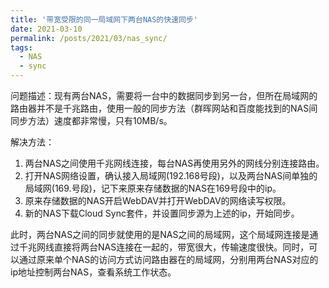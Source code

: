 ```yaml
---
title: '带宽受限的同一局域网下两台NAS的快速同步'
date: 2021-03-10
permalink: /posts/2021/03/nas_sync/
tags:
  - NAS
  - sync
---
```


<!-- # 带宽受限的同一局域网下两台NAS的快速同步 -->

问题描述：现有两台NAS，需要将一台中的数据同步到另一台，但所在局域网的路由器并不是千兆路由，使用一般的同步方法（群晖网站和百度能找到的NAS间同步方法）速度都非常慢，只有10MB/s。

解决方法：

1. 两台NAS之间使用千兆网线连接，每台NAS再使用另外的网线分别连接路由。
2. 打开NAS网络设置，确认接入局域网(192.168号段)，以及两台NAS间单独的局域网(169.号段)，记下来原来存储数据的NAS在169号段中的ip。
3. 原来存储数据的NAS开启WebDAV并打开WebDAV的网络读写权限。
4. 新的NAS下载Cloud Sync套件，并设置同步源为上述的ip，开始同步。

此时，两台NAS之间的同步就使用的是NAS之间的局域网，这个局域网连接是通过千兆网线直接将两台NAS连接在一起的，带宽很大，传输速度很快。同时，可以通过原来单个NAS的访问方式访问路由器在的局域网，分别用两台NAS对应的ip地址控制两台NAS，查看系统工作状态。